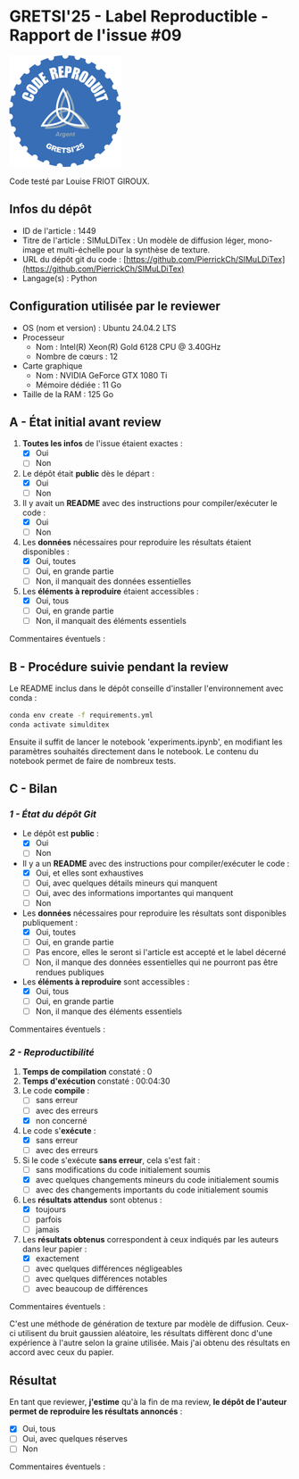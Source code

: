 # GRETSI'25 - Label Reproductible - Rapport de l'issue #09

![](../../img/label_argent.png)

Code testé par Louise FRIOT GIROUX.

## Infos du dépôt

* ID de l'article : 1449
* Titre de l'article : SIMuLDiTex : Un modèle de diffusion léger, mono-image et multi-échelle pour la synthèse de texture. 
* URL du dépôt git du code : [https://github.com/PierrickCh/SIMuLDiTex](https://github.com/PierrickCh/SIMuLDiTex)
* Langage(s) : Python

## Configuration utilisée par le reviewer

* OS (nom et version) : Ubuntu 24.04.2 LTS
* Processeur
  * Nom : Intel(R) Xeon(R) Gold 6128 CPU @ 3.40GHz
  * Nombre de cœurs : 12
* Carte graphique
  * Nom : NVIDIA GeForce GTX 1080 Ti
  * Mémoire dédiée : 11 Go
* Taille de la RAM : 125 Go

## A - État initial avant review

1. **Toutes les infos** de l'issue étaient exactes :
   * [X] Oui
   * [ ] Non
2. Le dépôt était **public** dès le départ :
   * [X] Oui
   * [ ] Non
3. Il y avait un **README** avec des instructions pour compiler/exécuter le code :
   * [X] Oui
   * [ ] Non
4. Les **données** nécessaires pour reproduire les résultats étaient disponibles :
   * [X] Oui, toutes
   * [ ] Oui, en grande partie
   * [ ] Non, il manquait des données essentielles
5. Les **éléments à reproduire** étaient accessibles :
   * [X] Oui, tous
   * [ ] Oui, en grande partie
   * [ ] Non, il manquait des éléments essentiels

Commentaires éventuels :

## B - Procédure suivie pendant la review

Le README inclus dans le dépôt conseille d'installer l'environnement avec conda :
```bash
conda env create -f requirements.yml
conda activate simulditex 
```

Ensuite il suffit de lancer le notebook 'experiments.ipynb', en modifiant les paramètres souhaités directement dans le notebook. Le contenu du notebook permet de faire de nombreux tests.

## C - Bilan

### _1 - État du dépôt Git_

* Le dépôt est **public** :
  * [X] Oui
  * [ ] Non
* Il y a un **README** avec des instructions pour compiler/exécuter le code :
  * [X] Oui, et elles sont exhaustives
  * [ ] Oui, avec quelques détails mineurs qui manquent
  * [ ] Oui, avec des informations importantes qui manquent
  * [ ] Non
* Les **données** nécessaires pour reproduire les résultats sont disponibles publiquement :
  * [X] Oui, toutes
  * [ ] Oui, en grande partie
  * [ ] Pas encore, elles le seront si l'article est accepté et le label décerné
  * [ ] Non, il manque des données essentielles qui ne pourront pas être rendues publiques
* Les **éléments à reproduire** sont accessibles :
  * [X] Oui, tous
  * [ ] Oui, en grande partie
  * [ ] Non, il manque des éléments essentiels

Commentaires éventuels : 

### _2 - Reproductibilité_

1. **Temps de compilation** constaté : 0
2. **Temps d'exécution** constaté : 00:04:30
3. Le code **compile** :
   * [ ] sans erreur
   * [ ] avec des erreurs
   * [X] non concerné
4. Le code s'**exécute** :
   * [X] sans erreur
   * [ ] avec des erreurs
5. Si le code s'exécute **sans erreur**, cela s'est fait :
   * [ ] sans modifications du code initialement soumis
   * [X] avec quelques changements mineurs du code initialement soumis
   * [ ] avec des changements importants du code initialement soumis
6. Les **résultats attendus** sont obtenus :
   * [X] toujours
   * [ ] parfois
   * [ ] jamais
7. Les **résultats obtenus** correspondent à ceux indiqués par les auteurs dans leur papier :
   * [X] exactement
   * [ ] avec quelques différences négligeables
   * [ ] avec quelques différences notables
   * [ ] avec beaucoup de différences

Commentaires éventuels :

C'est une méthode de génération de texture par modèle de diffusion. Ceux-ci utilisent du bruit gaussien aléatoire, les résultats diffèrent donc d'une expérience à l'autre selon la graine utilisée. Mais j'ai obtenu des résultats en accord avec ceux du papier.

## Résultat

En tant que reviewer, **j'estime** qu'à la fin de ma review, **le dépôt de l'auteur permet de reproduire les résultats annoncés** :

* [X] Oui, tous
* [ ] Oui, avec quelques réserves
* [ ] Non

Commentaires éventuels :
